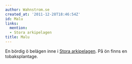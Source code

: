 ```yaml
---
author: Wahnstrom.se
created_at: '2011-12-28T18:46:54Z'
id: Malu
links:
  mention:
  - Stora arkipelagen
title: Malu
---
```


En bördig ö belägen inne i [Stora arkipelagen]. På ön finns en tobaksplantage.

  [Stora arkipelagen]: Stora_arkipelagen